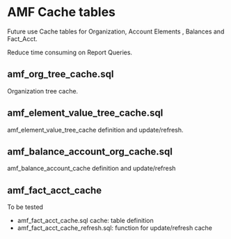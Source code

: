 # AMF Cache tables

Future use Cache tables for Organization, Account Elements , Balances and Fact_Acct.

Reduce time consuming on Report Queries.

## amf_org_tree_cache.sql
Organization tree cache.

## amf_element_value_tree_cache.sql

amf_element_value_tree_cache definition and update/refresh.

## amf_balance_account_org_cache.sql

amf_balance_account_cache definition and update/refresh

## amf_fact_acct_cache
To be tested
- amf_fact_acct_cache.sql cache: table definition
- amf_fact_acct_cache_refresh.sql: function for update/refresh cache


